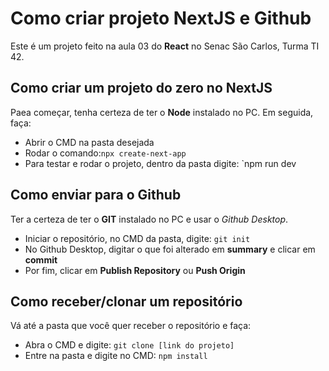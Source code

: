 # Como criar projeto NextJS e Github
Este é um projeto feito na aula 03 do __React__ no Senac São Carlos, Turma TI 42.

## Como criar um projeto do zero no NextJS
Paea começar, tenha certeza de ter o __Node__ instalado no PC. Em seguida, faça:
- Abrir o CMD na pasta desejada
- Rodar o comando:`npx create-next-app`
- Para testar e rodar o projeto, dentro da pasta digite: `npm run dev

## Como enviar para o Github
Ter a certeza de ter o __GIT__ instalado no PC e usar o _Github Desktop_.
- Iniciar o repositório, no CMD da pasta, digite: `git init`
- No Github Desktop, digitar o que foi alterado em __summary__ e clicar em __commit__
- Por fim, clicar em __Publish Repository__ ou __Push Origin__

## Como receber/clonar um repositório
Vá até a pasta que você quer receber o repositório e faça:
- Abra o CMD e digite: `git clone [link do projeto]`
- Entre na pasta e digite no CMD: `npm install`
